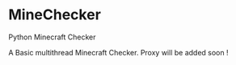 # MineChecker
Python Minecraft Checker

A Basic multithread Minecraft Checker.
Proxy will be added soon !
